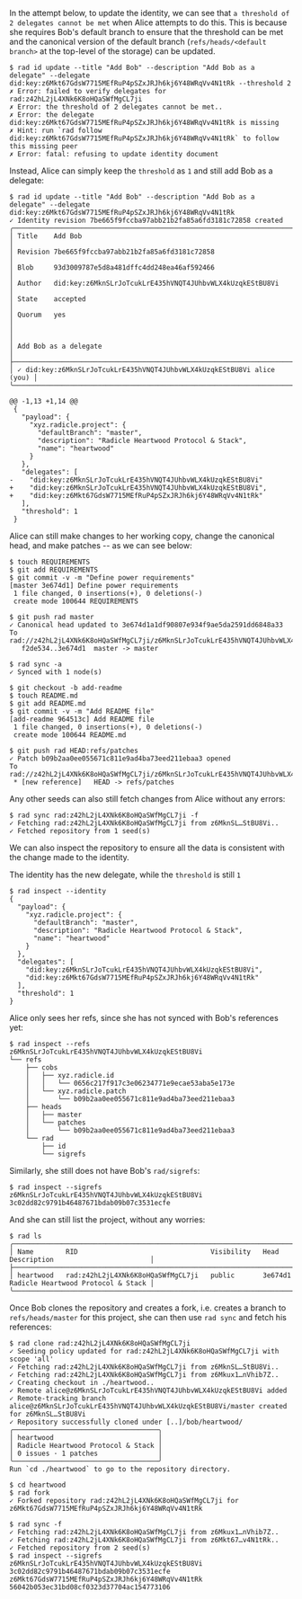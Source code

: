 In the attempt below, to update the identity, we can see that `a
threshold of 2 delegates cannot be met` when Alice attempts to do
this. This is because she requires Bob's default branch to ensure that
the threshold can be met and the canonical version of the default
branch (`refs/heads/<default branch>` at the top-level of the storage)
can be updated.

``` ~alice (fail)
$ rad id update --title "Add Bob" --description "Add Bob as a delegate" --delegate did:key:z6Mkt67GdsW7715MEfRuP4pSZxJRJh6kj6Y48WRqVv4N1tRk --threshold 2
✗ Error: failed to verify delegates for rad:z42hL2jL4XNk6K8oHQaSWfMgCL7ji
✗ Error: the threshold of 2 delegates cannot be met..
✗ Error: the delegate did:key:z6Mkt67GdsW7715MEfRuP4pSZxJRJh6kj6Y48WRqVv4N1tRk is missing
✗ Hint: run `rad follow did:key:z6Mkt67GdsW7715MEfRuP4pSZxJRJh6kj6Y48WRqVv4N1tRk` to follow this missing peer
✗ Error: fatal: refusing to update identity document
```

Instead, Alice can simply keep the `threshold` as `1` and still add Bob as a delegate:

``` ~alice
$ rad id update --title "Add Bob" --description "Add Bob as a delegate" --delegate did:key:z6Mkt67GdsW7715MEfRuP4pSZxJRJh6kj6Y48WRqVv4N1tRk
✓ Identity revision 7be665f9fccba97abb21b2fa85a6fd3181c72858 created
╭────────────────────────────────────────────────────────────────────────╮
│ Title    Add Bob                                                       │
│ Revision 7be665f9fccba97abb21b2fa85a6fd3181c72858                      │
│ Blob     93d3009787e5d8a481dffc4dd248ea46af592466                      │
│ Author   did:key:z6MknSLrJoTcukLrE435hVNQT4JUhbvWLX4kUzqkEStBU8Vi      │
│ State    accepted                                                      │
│ Quorum   yes                                                           │
│                                                                        │
│ Add Bob as a delegate                                                  │
├────────────────────────────────────────────────────────────────────────┤
│ ✓ did:key:z6MknSLrJoTcukLrE435hVNQT4JUhbvWLX4kUzqkEStBU8Vi alice (you) │
╰────────────────────────────────────────────────────────────────────────╯

@@ -1,13 +1,14 @@
 {
   "payload": {
     "xyz.radicle.project": {
       "defaultBranch": "master",
       "description": "Radicle Heartwood Protocol & Stack",
       "name": "heartwood"
     }
   },
   "delegates": [
-    "did:key:z6MknSLrJoTcukLrE435hVNQT4JUhbvWLX4kUzqkEStBU8Vi"
+    "did:key:z6MknSLrJoTcukLrE435hVNQT4JUhbvWLX4kUzqkEStBU8Vi",
+    "did:key:z6Mkt67GdsW7715MEfRuP4pSZxJRJh6kj6Y48WRqVv4N1tRk"
   ],
   "threshold": 1
 }
```

Alice can still make changes to her working copy, change the canonical
head, and make patches -- as we can see below:

``` ~alice
$ touch REQUIREMENTS
$ git add REQUIREMENTS
$ git commit -v -m "Define power requirements"
[master 3e674d1] Define power requirements
 1 file changed, 0 insertions(+), 0 deletions(-)
 create mode 100644 REQUIREMENTS
```

``` ~alice (stderr) RAD_SOCKET=/dev/null
$ git push rad master
✓ Canonical head updated to 3e674d1a1df90807e934f9ae5da2591dd6848a33
To rad://z42hL2jL4XNk6K8oHQaSWfMgCL7ji/z6MknSLrJoTcukLrE435hVNQT4JUhbvWLX4kUzqkEStBU8Vi
   f2de534..3e674d1  master -> master
```

``` ~alice
$ rad sync -a
✓ Synced with 1 node(s)
```

``` ~alice
$ git checkout -b add-readme
$ touch README.md
$ git add README.md
$ git commit -v -m "Add README file"
[add-readme 964513c] Add README file
 1 file changed, 0 insertions(+), 0 deletions(-)
 create mode 100644 README.md
```

``` ~alice (stderr) RAD_SOCKET=/dev/null
$ git push rad HEAD:refs/patches
✓ Patch b09b2aa0ee055671c811e9ad4ba73eed211ebaa3 opened
To rad://z42hL2jL4XNk6K8oHQaSWfMgCL7ji/z6MknSLrJoTcukLrE435hVNQT4JUhbvWLX4kUzqkEStBU8Vi
 * [new reference]   HEAD -> refs/patches
```

Any other seeds can also still fetch changes from Alice without any
errors:

``` ~seed
$ rad sync rad:z42hL2jL4XNk6K8oHQaSWfMgCL7ji -f
✓ Fetching rad:z42hL2jL4XNk6K8oHQaSWfMgCL7ji from z6MknSL…StBU8Vi..
✓ Fetched repository from 1 seed(s)
```

We can also inspect the repository to ensure all the data is
consistent with the change made to the identity.

The identity has the new delegate, while the `threshold` is still `1`

``` ~alice
$ rad inspect --identity
{
  "payload": {
    "xyz.radicle.project": {
      "defaultBranch": "master",
      "description": "Radicle Heartwood Protocol & Stack",
      "name": "heartwood"
    }
  },
  "delegates": [
    "did:key:z6MknSLrJoTcukLrE435hVNQT4JUhbvWLX4kUzqkEStBU8Vi",
    "did:key:z6Mkt67GdsW7715MEfRuP4pSZxJRJh6kj6Y48WRqVv4N1tRk"
  ],
  "threshold": 1
}
```

Alice only sees her refs, since she has not synced with Bob's
references yet:

``` ~alice
$ rad inspect --refs
z6MknSLrJoTcukLrE435hVNQT4JUhbvWLX4kUzqkEStBU8Vi
└── refs
    ├── cobs
    │   ├── xyz.radicle.id
    │   │   └── 0656c217f917c3e06234771e9ecae53aba5e173e
    │   └── xyz.radicle.patch
    │       └── b09b2aa0ee055671c811e9ad4ba73eed211ebaa3
    ├── heads
    │   ├── master
    │   └── patches
    │       └── b09b2aa0ee055671c811e9ad4ba73eed211ebaa3
    └── rad
        ├── id
        └── sigrefs
```

Similarly, she still does not have Bob's `rad/sigrefs`:

``` ~alice
$ rad inspect --sigrefs
z6MknSLrJoTcukLrE435hVNQT4JUhbvWLX4kUzqkEStBU8Vi 3c02dd82c9791b46487671bdab09b07c3531ecfe
```

And she can still list the project, without any worries:

``` ~alice
$ rad ls
╭───────────────────────────────────────────────────────────────────────────────────────────────────────────╮
│ Name        RID                                 Visibility   Head      Description                        │
├───────────────────────────────────────────────────────────────────────────────────────────────────────────┤
│ heartwood   rad:z42hL2jL4XNk6K8oHQaSWfMgCL7ji   public       3e674d1   Radicle Heartwood Protocol & Stack │
╰───────────────────────────────────────────────────────────────────────────────────────────────────────────╯
```

Once Bob clones the repository and creates a fork, i.e. creates a
branch to `refs/heads/master` for this project, she can then use `rad
sync` and fetch his references:

``` ~bob
$ rad clone rad:z42hL2jL4XNk6K8oHQaSWfMgCL7ji
✓ Seeding policy updated for rad:z42hL2jL4XNk6K8oHQaSWfMgCL7ji with scope 'all'
✓ Fetching rad:z42hL2jL4XNk6K8oHQaSWfMgCL7ji from z6MknSL…StBU8Vi..
✓ Fetching rad:z42hL2jL4XNk6K8oHQaSWfMgCL7ji from z6Mkux1…nVhib7Z..
✓ Creating checkout in ./heartwood..
✓ Remote alice@z6MknSLrJoTcukLrE435hVNQT4JUhbvWLX4kUzqkEStBU8Vi added
✓ Remote-tracking branch alice@z6MknSLrJoTcukLrE435hVNQT4JUhbvWLX4kUzqkEStBU8Vi/master created for z6MknSL…StBU8Vi
✓ Repository successfully cloned under [..]/bob/heartwood/
╭────────────────────────────────────╮
│ heartwood                          │
│ Radicle Heartwood Protocol & Stack │
│ 0 issues · 1 patches               │
╰────────────────────────────────────╯
Run `cd ./heartwood` to go to the repository directory.
```

``` ~bob
$ cd heartwood
$ rad fork
✓ Forked repository rad:z42hL2jL4XNk6K8oHQaSWfMgCL7ji for z6Mkt67GdsW7715MEfRuP4pSZxJRJh6kj6Y48WRqVv4N1tRk
```

``` ~alice
$ rad sync -f
✓ Fetching rad:z42hL2jL4XNk6K8oHQaSWfMgCL7ji from z6Mkux1…nVhib7Z..
✓ Fetching rad:z42hL2jL4XNk6K8oHQaSWfMgCL7ji from z6Mkt67…v4N1tRk..
✓ Fetched repository from 2 seed(s)
$ rad inspect --sigrefs
z6MknSLrJoTcukLrE435hVNQT4JUhbvWLX4kUzqkEStBU8Vi 3c02dd82c9791b46487671bdab09b07c3531ecfe
z6Mkt67GdsW7715MEfRuP4pSZxJRJh6kj6Y48WRqVv4N1tRk 56042b053ec31bd08cf0323d37704ac154773106
```

